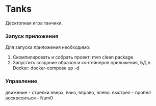 
# Tanks

Десктопная игра танчики.

### Запуск приложения

Для запуска приложения необходимо:
1. Скомпилировать и собрать проект: mvn clean package
2. Запустить создание образов и контейнеров приложения, БД в Docker: docker-compose up -d


### Управление 
движение - стрелки вверх, вниз, вправо, влево.
выстрел - пробел
воскреситься - Num0
